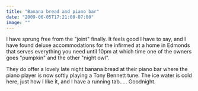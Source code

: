 ```yaml
---
title: "Banana bread and piano bar"
date: "2009-06-05T17:21:00-07:00"
image: ""
---
```


I have sprung free from the "joint" finally. It feels good I have to say, and I have found deluxe accommodations for the infirmed at a home in Edmonds that serves everything you need until 10pm at which time one of the owners goes "pumpkin" and the other "night owl". 

They do offer a lovely late night banana bread at their piano bar where the piano player is now softly playing a Tony Bennett tune. 
The ice water is cold here, just how I like it, and I have a running tab.....
Goodnight.